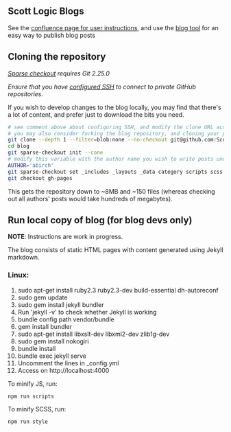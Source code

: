 ## Scott Logic Blogs

See the [confluence page for user instructions](https://scottlogic.atlassian.net/wiki/spaces/INT/pages/219054172/Blog+Publishing), and use the [blog tool](https://cz90l8ad7e.execute-api.eu-west-2.amazonaws.com/production/) for an easy way to publish blog posts 

## Cloning the repository

_[Sparse checkout](https://github.blog/2020-01-17-bring-your-monorepo-down-to-size-with-sparse-checkout/#sparse-checkout-and-partial-clones) requires Git 2.25.0_

_Ensure that you have [configured SSH](https://gist.github.com/oanhnn/80a89405ab9023894df7) to connect to private GitHub repositories._

If you wish to develop changes to the blog locally, you may find that there's a lot of content, and prefer just to download the bits you need.

```bash
# see comment above about configuring SSH, and modify the clone URL accordingly to use the correct SSH identity
# you may also consider forking the blog repository, and cloning your personal fork instead
git clone --depth 1 --filter=blob:none --no-checkout git@github.com:ScottLogic/blog.git
cd blog
git sparse-checkout init --cone
# modify this variable with the author name you wish to write posts under (typically derived from your SL email address)
AUTHOR='abirch'
git sparse-checkout set _includes _layouts _data category scripts scss assets "$AUTHOR"
git checkout gh-pages
```

This gets the repository down to ~8MB and ~150 files (whereas checking out all authors' posts would take hundreds of megabytes).

## Run local copy of blog (for blog devs only)

__NOTE__: Instructions are work in progress.

The blog consists of static HTML pages with content generated using Jekyll markdown.

### Linux:

1. sudo apt-get install ruby2.3 ruby2.3-dev build-essential dh-autoreconf
2. sudo gem update
3. sudo gem install jekyll bundler
4. Run 'jekyll -v' to check whether Jekyll is working
5. bundle config path vendor/bundle
6. gem install bundler
7. sudo apt-get install libxslt-dev libxml2-dev zlib1g-dev
8. sudo gem install nokogiri
9. bundle install
10. bundle exec jekyll serve
11. Uncomment the lines in \_config.yml
12. Access on http://localhost:4000

To minify JS, run:
```
npm run scripts
```


To minify SCSS, run:
```
npm run style
```


